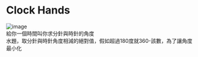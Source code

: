 # Clock Hands  
![image](https://github.com/10360555iamnn/UVAdataset/assets/95529963/b0ccdf06-ceb7-4ea3-925f-c38ffb649321)  
給你一個時間叫你求分針與時針的角度  
水題，取分針與時針角度相減的絕對值，假如超過180度就360-該數，為了讓角度最小化  
